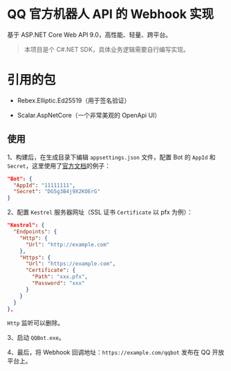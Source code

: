# QQ 官方机器人 API 的 Webhook 实现

基于 ASP.NET Core Web API 9.0，高性能、轻量、跨平台。

> 本项目是个 C#.NET SDK，具体业务逻辑需要自行编写实现。

# 引用的包

- Rebex.Elliptic.Ed25519（用于签名验证）

- Scalar.AspNetCore（一个非常美观的 OpenApi UI）

## 使用

1、构建后，在生成目录下编辑 `appsettings.json` 文件，配置 Bot 的 `AppId` 和 `Secret`，这里使用了[官方文档](https://bot.q.qq.com/wiki/develop/api-v2/dev-prepare/interface-framework/event-emit.html#webhook%E6%96%B9%E5%BC%8F)的例子：

```json
"Bot": {
  "AppId": "11111111",
  "Secret": "DG5g3B4j9X2KOErG"
}
```

2、配置 `Kestrel` 服务器网址（SSL 证书 `Certificate` 以 pfx 为例）：

```json
"Kestrel": {
  "Endpoints": {
    "Http": {
      "Url": "http://example.com"
    },
    "Https": {
      "Url": "https://example.com",
      "Certificate": {
        "Path": "xxx.pfx",
        "Password": "xxx"
      }
    }
  }
},
```

`Http` 监听可以删除。

3、启动 `QQBot.exe`。

4、最后，将 Webhook 回调地址：`https://example.com/qqbot` 发布在 QQ 开放平台上。
